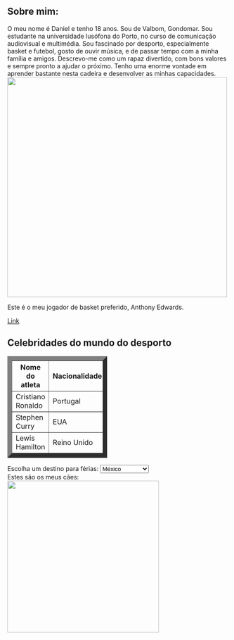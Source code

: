 <!DOCTYPE html>
<html>
<head>
 <meta charset="UTF-8" />
    <meta name="description" content="Descrição sobre a página" />
    <meta name="keywords" content="palavra-chave1, palavra-chave2" />
    <meta name="author" content="Daniel Dias" />
    <meta name="viewport" content="width=device-width, initial-scale=1.0" />
    <title>myfirstpage</title>
    <link rel="stylesheet" href="style.css">
  </head>
  <body>
    <article class="intro">
      <div id="opener">
  <h1>Sobre mim:</h1>
    <div id="box1"> 
      O meu nome é Daniel e tenho 18 anos. Sou de Valbom, Gondomar. Sou estudante na universidade lusófona do Porto, no curso de comunicação audiovisual e multimédia. Sou fascinado por desporto, especialmente basket e futebol, gosto de ouvir música, e de passar tempo com a minha família e amigos. Descrevo-me como um rapaz divertido, com bons valores e sempre pronto a ajudar o próximo. Tenho uma enorme vontade em aprender bastante nesta cadeira e desenvolver as minhas capacidades.
    </div>
    <img src="https://www.sportico.com/wp-content/uploads/2024/05/GettyImages-2153319719-e1716306069513.jpg?w=1280&h=721&crop=1" width="500"
<p> </p>
Este é o meu jogador de basket preferido, Anthony Edwards.
</p>
  <a href="https://youtu.be/H7Wz8GnQYPs?si=SIbLv5YVJHZYsDtB">Link</a>
  <h2>Celebridades do mundo do desporto</h2>
  <table border="10px" style="width: 45%;">
    <tr>
      <th>Nome do atleta</th>
      <th>Nacionalidade</th>
    </tr>
    <tr>
      <td>Cristiano Ronaldo</td>
      <td>Portugal</td>
    </tr>
    <tr>
      <td>Stephen Curry</td>
      <td>EUA</td>
    </tr>
    <tr>
      <td>Lewis Hamilton</td>
      <td>Reino Unido</td>
    </tr>
  </table>
  <label>Escolha um destino para férias:</label>
  <select>
    <option value="Grécia">Grécia</option>
    <option value="Maldivas">Maldivas</option>
    <option value="Brasil">Brasil</option>
    <option value="México" selected>México</option>
    <option value="Portugal, Porto">Porto, Portugal</option>
  </select> 
  <span></span>
    <div id="box2">
      Estes são os meus cães:
    </div>
    <span></span>
    <div id="caes">
      <img
        src="https://cdn.discordapp.com/attachments/1021701000853213284/1136717053483548672/C62E718A-6904-4BFA-AA7A-1BCDFC114365.jpg?ex=67207700&is=671f2580&hm=e1e3dad80ca753239691d44e68ec6722be0a36b04e746f9d8e09cb575c77deaa&"
        alt=""
        srcset=""
        width="345"
</body>
</html>
